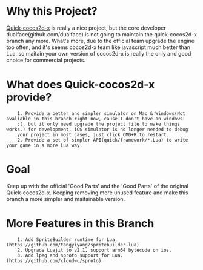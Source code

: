 Why this Project?
=================
[Quick-cocos2d-x](https://github.com/dualface/v3quick) is really a nice project, but the core developer dualface(github.com/dualface) is not going to maintain the quick-cocos2d-x branch any more. What's more, due to the official team upgrade the engine too often, and it's seems cocos2d-x team like javascript much better than Lua, so maitain your own version of cocos2d-x is really the only and good choice for commercial projects.

What does Quick-cocos2d-x provide?
================
        
        1. Provide a better and simpler simulator on Mac & Windows(Not avaliable in this branch right now, cause I don't have an windows
        :(, but it only need upgrade the project file to make things works.) for development, iOS simulator is no longer needed to debug
        your project in most cases, just click CMD+R to restart.
        2. Provide a set of simpler API(quick/framework/*.Lua) to write your game in a more Lua way.
        
Goal
==================
Keep up with the official 'Good Parts' and the 'Good Parts' of the original Quick-cocos2d-x.
Keeping removing more unused feature and make this branch a more simpler and maitainable version.


More Features in this Branch
===========================

        1. Add SpriteBuilder runtime for Lua. (https://github.com/tangyiyang/spritebuilder-lua)
        2. Upgrade Luajit to v2.1, support arm64 bytecode on ios.
        3. Add lpeg and sproto support for Lua. (https://github.com/cloudwu/sproto)
